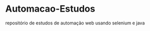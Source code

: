 Automacao-Estudos
=================

repositório de estudos de automação web usando selenium e java
